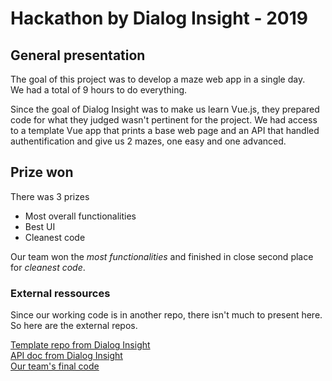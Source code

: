 # Hackathon by Dialog Insight - 2019

## General presentation
The goal of this project was to develop a maze web app in a single day.\
We had a total of 9 hours to do everything.

Since the goal of Dialog Insight was to make us learn Vue.js, they prepared code for what they judged wasn't pertinent for the project. We had access to a template Vue app that prints a base web page and an API that handled authentification and give us 2 mazes, one easy and one advanced.

## Prize won
There was 3 prizes
- Most overall functionalities
- Best UI
- Cleanest code

Our team won the *most functionalities* and finished in close second place for *cleanest code*.

### External ressources
Since our working code is in another repo, there isn't much to present here. So here are the external repos.

[Template repo from Dialog Insight](https://github.com/dialog-insight/labyrinth-vue)\
[API doc from Dialog Insight](https://labyrinth-api.herokuapp.com/api-docs/)\
[Our team's final code](https://github.com/afrigon/labyrinth-vue)